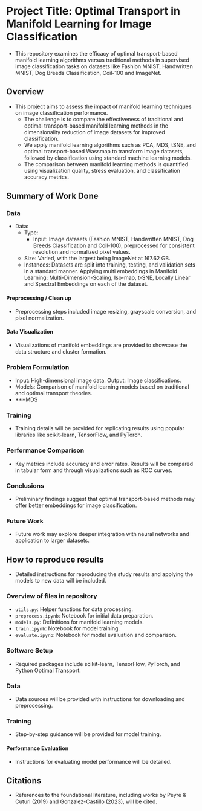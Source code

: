 # Project Title: Optimal Transport in Manifold Learning for Image Classification

* This repository examines the efficacy of optimal transport-based manifold learning algorithms versus traditional methods in supervised image classification tasks on datasets like Fashion MNIST, Handwritten MNIST, Dog Breeds Classification, Coil-100 and ImageNet.

## Overview

* This project aims to assess the impact of manifold learning techniques on image classification performance.
  *  The challenge is to compare the effectiveness of traditional and optimal transport-based manifold learning methods in the dimensionality reduction of image datasets for improved classification.
  *  We apply manifold learning algorithms such as PCA, MDS, tSNE, and optimal transport-based Wassmap to transform image datasets, followed by classification using standard machine learning models.
  *  The comparison between manifold learning methods is quantified using visualization quality, stress evaluation, and classification accuracy metrics.

## Summary of Work Done

### Data

* Data:
  * Type:
    * Input: Image datasets (Fashion MNIST, Handwritten MNIST, Dog Breeds Classification and Coil-100), preprocessed for consistent resolution and normalized pixel values.
  * Size: Varied, with the largest being ImageNet at 167.62 GB.
  * Instances: Datasets are split into training, testing, and validation sets in a standard manner. Applying multi embeddings in Manifold Learning: Multi-Dimension-Scaling, Iso-map, t-SNE, Locally Linear and Spectral Embeddings on each of the dataset.

#### Preprocessing / Clean up

* Preprocessing steps included image resizing, grayscale conversion, and pixel normalization.

#### Data Visualization

* Visualizations of manifold embeddings are provided to showcase the data structure and cluster formation.

### Problem Formulation

* Input: High-dimensional image data. Output: Image classifications.
* Models: Comparison of manifold learning models based on traditional and optimal transport theories.
* ***MDS 

### Training

* Training details will be provided for replicating results using popular libraries like scikit-learn, TensorFlow, and PyTorch.

### Performance Comparison

* Key metrics include accuracy and error rates. Results will be compared in tabular form and through visualizations such as ROC curves.

### Conclusions

* Preliminary findings suggest that optimal transport-based methods may offer better embeddings for image classification.

### Future Work

* Future work may explore deeper integration with neural networks and application to larger datasets.

## How to reproduce results

* Detailed instructions for reproducing the study results and applying the models to new data will be included.

### Overview of files in repository

* `utils.py`: Helper functions for data processing.
* `preprocess.ipynb`: Notebook for initial data preparation.
* `models.py`: Definitions for manifold learning models.
* `train.ipynb`: Notebook for model training.
* `evaluate.ipynb`: Notebook for model evaluation and comparison.

### Software Setup

* Required packages include scikit-learn, TensorFlow, PyTorch, and Python Optimal Transport.

### Data

* Data sources will be provided with instructions for downloading and preprocessing.

### Training

* Step-by-step guidance will be provided for model training.

#### Performance Evaluation

* Instructions for evaluating model performance will be detailed.

## Citations

* References to the foundational literature, including works by Peyré & Cuturi (2019) and Gonzalez-Castillo (2023), will be cited.
